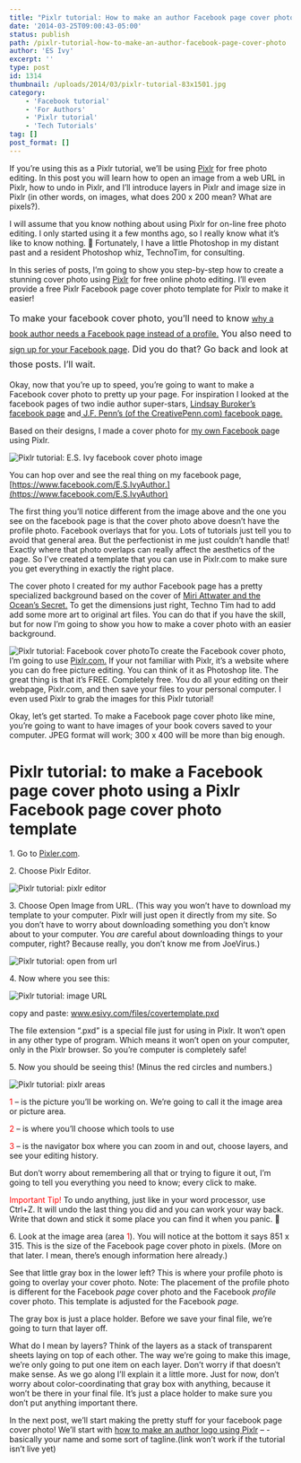 ```yaml
---
title: "Pixlr tutorial: How to make an author Facebook page cover photo"
date: '2014-03-25T09:00:43-05:00'
status: publish
path: /pixlr-tutorial-how-to-make-an-author-facebook-page-cover-photo
author: 'ES Ivy'
excerpt: ''
type: post
id: 1314
thumbnail: /uploads/2014/03/pixlr-tutorial-83x1501.jpg
category:
    - 'Facebook tutorial'
    - 'For Authors'
    - 'Pixlr tutorial'
    - 'Tech Tutorials'
tag: []
post_format: []
---
```

If you’re using this as a Pixlr tutorial, we’ll be using [Pixlr](http://pixlr.com/ "pixlr") for free photo editing. In this post you will learn how to open an image from a web URL in Pixlr, how to undo in Pixlr, and I’ll introduce layers in Pixlr and image size in Pixlr (in other words, on images, what does 200 x 200 mean? What are pixels?).

I will assume that you know nothing about using Pixlr for on-line free photo editing. I only started using it a few months ago, so I really know what it’s like to know nothing. 🙂 Fortunately, I have a little Photoshop in my distant past and a resident Photoshop whiz, TechnoTim, for consulting.

In this series of posts, I’m going to show you step-by-step how to create a stunning cover photo using [Pixlr](pixlr.com "Pixlr") for free online photo editing. I’ll even provide a free Pixlr Facebook page cover photo template for Pixlr to make it easier!

<span style="line-height: 1.714285714; font-size: 1rem;">To make your facebook cover photo, you’ll need to know </span>[why a book author needs a Facebook page instead of a profile.](http://192.168.1.34:4945/web-tutorials/how-to-create-facebook-author-page)<span style="line-height: 1.714285714; font-size: 1rem;"> You also need to </span>[sign up for your Facebook page](http://192.168.1.34:4945/web-tutorials/create-facebook-author-page-step-2-signing-facebook-page "signing up for a facebook page")<span style="line-height: 1.714285714; font-size: 1rem;">. Did you do that? Go back and look at those posts. I’ll wait.</span>

Okay, now that you’re up to speed, you’re going to want to make a Facebook cover photo to pretty up your page. For inspiration I looked at the facebook pages of two indie author super-stars, [Lindsay Buroker’s facebook page](https://www.facebook.com/LindsayBuroker "Lindsay Buroker's facebook page") and[ J.F. Penn’s (of the CreativePenn.com) facebook page.](https://www.facebook.com/TheCreativePenn)

Based on their designs, I made a cover photo for [my own Facebook pag](https://www.facebook.com/E.S.IvyAuthor "E.S. Ivy Facebook page")e using Pixlr.

![Pixlr tutorial: E.S. Ivy facebook cover photo image](/uploads/2014/01/facebook-cover-400-x-148.jpg "Pixlr tutorial: E.S. Ivy facebook cover photo image")

You can hop over and see the real thing on my facebook page, [https://www.facebook.com/E.S.IvyAuthor.](https://www.facebook.com/E.S.IvyAuthor)

The first thing you’ll notice different from the image above and the one you see on the facebook page is that the cover photo above doesn’t have the profile photo. Facebook overlays that for you. Lots of tutorials just tell you to avoid that general area. But the perfectionist in me just couldn’t handle that! Exactly where that photo overlaps can really affect the aesthetics of the page. So I’ve created a template that you can use in Pixlr.com to make sure you get everything in exactly the right place.

The cover photo I created for my author Facebook page has a pretty specialized background based on the cover of [Miri Attwater and the Ocean’s Secret.](http://192.168.1.34:4945/other/miri-attwater-oceans-secret-now-available-new-cover-amazon/ "Miri Attwater and the Ocean’s Secret now available  with a new cover on Amazon!") To get the dimensions just right, Techno Tim had to add add some more art to original art files. You can do that if you have the skill, but for now I’m going to show you how to make a cover photo with an easier background.

![Pixlr tutorial: Facebook cover photo](/uploads/2014/01/Facebook-cover-template-tutorial-white-no-gray-300-x-111.jpg "Pixlr tutorial: Facebook cover photo")To create the Facebook cover photo, I’m going to use [Pixlr.com.](http://pixlr.com "pixlr") If your not familiar with Pixlr, it’s a website where you can do free picture editing. You can think of it as Photoshop lite. The great thing is that it’s FREE. Completely free. You do all your editing on their webpage, Pixlr.com, and then save your files to your personal computer. I even used Pixlr to grab the images for this Pixlr tutorial!

Okay, let’s get started. To make a Facebook page cover photo like mine, you’re going to want to have images of your book covers saved to your computer. JPEG format will work; 300 x 400 will be more than big enough.

Pixlr tutorial: to make a Facebook page cover photo using a Pixlr Facebook page cover photo template
====================================================================================================

1\. Go to [Pixler.com](http://pixlr.com/ "pixlr").

2\. Choose Pixlr Editor.

![Pixlr tutorial: pixlr editor](/uploads/2014/01/pixlr-editor.jpg "Pixlr tutorial: pixlr editor")

3\. Choose Open Image from URL. (This way you won’t have to download my template to your computer. Pixlr will just open it directly from my site. So you don’t have to worry about downloading something you don’t know about to your computer. You *are* careful about downloading things to your computer, right? Because really, you don’t know me from JoeVirus.)

![Pixlr tutorial: open from url](/uploads/2014/01/open-from-url.jpg "Pixlr tutorial: open from url")

4\. Now where you see this:

![Pixlr tutorial: image URL](/uploads/2014/01/image-URL.jpg "Pixlr tutorial: image URL")

copy and paste: www.esivy.com/files/covertemplate.pxd

The file extension “.pxd” is a special file just for using in Pixlr. It won’t open in any other type of program. Which means it won’t open on your computer, only in the Pixlr browser. So you’re computer is completely safe!

5\. Now you should be seeing this! (Minus the red circles and numbers.)

![Pixlr tutorial: pixlr areas](/uploads/2014/01/pixlr-areas.jpg "Pixlr tutorial: pixlr areas")

<span style="color: #ff0000;">1</span> – is the picture you’ll be working on. We’re going to call it the image area or picture area.

<span style="color: #ff0000;">2</span> – is where you’ll choose which tools to use

<span style="color: #ff0000;">3</span> – is the navigator box where you can zoom in and out, choose layers, and see your editing history.

But don’t worry about remembering all that or trying to figure it out, I’m going to tell you everything you need to know; every click to make.

<span style="color: #ff0000;">Important Tip!</span> To undo anything, just like in your word processor, use Ctrl+Z. It will undo the last thing you did and you can work your way back. Write that down and stick it some place you can find it when you panic. 🙂

6\. Look at the image area (area <span style="color: #ff0000;">1</span>). You will notice at the bottom it says 851 x 315. This is the size of the Facebook page cover photo in pixels. (More on that later. I mean, there’s enough information here already.)

See that little gray box in the lower left? This is where your profile photo is going to overlay your cover photo. Note: The placement of the profile photo is different for the Facebook *page* cover photo and the Facebook *profile* cover photo. This template is adjusted for the Facebook *page.*

The gray box is just a place holder. Before we save your final file, we’re going to turn that layer off.

What do I mean by layers? Think of the layers as a stack of transparent sheets laying on top of each other. The way we’re going to make this image, we’re only going to put one item on each layer. Don’t worry if that doesn’t make sense. As we go along I’ll explain it a little more. Just for now, don’t worry about color-coordinating that gray box with anything, because it won’t be there in your final file. It’s just a place holder to make sure you don’t put anything important there.

In the next post, we’ll start making the pretty stuff for your facebook page cover photo! We’ll start with [how to make an author logo using Pixlr](http://192.168.1.34:4945/draft1335) – -basically your name and some sort of tagline.(link won’t work if the tutorial isn’t live yet)